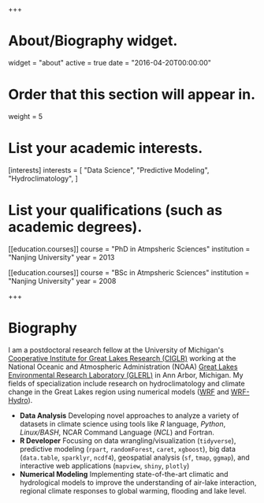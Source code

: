 +++
# About/Biography widget.
widget = "about"
active = true
date = "2016-04-20T00:00:00"

# Order that this section will appear in.
weight = 5

# List your academic interests.
[interests]
  interests = [
    "Data Science",
    "Predictive Modeling",
    "Hydroclimatology",
  ]

# List your qualifications (such as academic degrees).
[[education.courses]]
  course = "PhD in Atmpsheric Sciences"
  institution = "Nanjing University"
  year = 2013


[[education.courses]]
  course = "BSc in Atmpsheric Sciences"
  institution = "Nanjing University"
  year = 2008
 
+++

# Biography

  I am a postdoctoral research fellow at the University of Michigan's [Cooperative Institute for Great Lakes Research (CIGLR)](http://ciglr.seas.umich.edu) working at the National Oceanic and Atmospheric Administration (NOAA) [Great Lakes Environmental Research Laboratory (GLERL)](http://glerl.noaa.gov) in Ann Arbor, Michigan. My fields of specialization include research on hydroclimatology and climate change in the Great Lakes region using numerical models ([WRF](https://www.mmm.ucar.edu/weather-research-and-forecasting-model) and [WRF-Hydro](https://ral.ucar.edu/projects/wrf_hydro/overview)).

- **Data Analysis**
Developing novel approaches to analyze a variety of datasets in climate science using tools like _R_ language, _Python_, _Linux/BASH_, NCAR Command Language (_NCL_) and Fortran.  
- **R Developer**
Focusing on data wrangling/visualization (`tidyverse`), predictive modeling (`rpart`, `randomForest`, `caret`, `xgboost`), big data (`data.table`, `sparklyr`, `ncdf4`), geospatial analysis (`sf`, `tmap`, `ggmap`), and interactive web applications (`mapview`, `shiny`, `plotly`)  
- **Numerical Modeling**
Implementing state-of-the-art climatic and hydrological models to improve the understanding of air-lake interaction, regional climate responses to global warming, flooding and lake level.  
